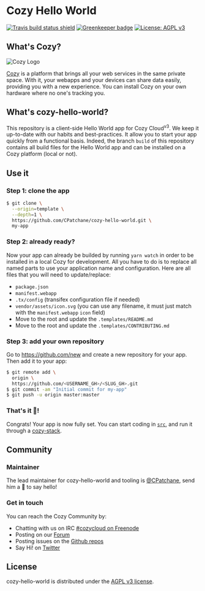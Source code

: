 Cozy Hello World
=============

[![Travis build status shield](https://img.shields.io/travis/CPatchane/cozy-hello-world/master.svg)](https://travis-ci.org/CPatchane/cozy-hello-world)
[![Greenkeeper badge](https://badges.greenkeeper.io/CPatchane/cozy-hello-world.svg)](https://greenkeeper.io/)
[![License: AGPL v3](https://img.shields.io/badge/License-AGPL%20v3-blue.svg)](https://github.com/CPatchane/ccozy-hello-world/blob/master/LICENSE)

What's Cozy?
------------

![Cozy Logo](https://cdn.rawgit.com/cozy/cozy-guidelines/master/templates/cozy_logo_small.svg)

[Cozy] is a platform that brings all your web services in the same private space.  With it, your webapps and your devices can share data easily, providing you with a new experience. You can install Cozy on your own hardware where no one's tracking you.


What's cozy-hello-world?
---------------------

This repository is a client-side Hello World app for Cozy Cloud<sup>v3</sup>. We keep it up-to-date with our habits and best-practices. It allow you to start your app quickly from a functional basis. Indeed, the branch `build` of this repository contains all build files for the Hello World app and can be installed on a Cozy platform (local or not).


Use it
------

### Step 1: clone the app

```sh
$ git clone \
  --origin=template \
  --depth=1 \
  https://github.com/CPatchane/cozy-hello-world.git \
  my-app
```

### Step 2: already ready?

Now your app can already be builded by running `yarn watch` in order to be installed in a local Cozy for development. All you have to do is to replace all named parts to use your application name and configuration. Here are all files that you will need to update/replace:

* `package.json`
* `manifest.webapp`
* `.tx/config` (transifex configuration file if needed)
* `vendor/assets/icon.svg` (you can use any filename, it must just match with the `manifest.webapp` `icon` field)
* Move to the root and update the `.templates/README.md`
* Move to the root and update the `.templates/CONTRIBUTING.md`

### Step 3: add your own repository

Go to https://github.com/new and create a new repository for your app. Then add it to your app:

```sh
$ git remote add \
  origin \
  https://github.com/<USERNAME_GH>/<SLUG_GH>.git
$ git commit -am "Initial commit for my-app"
$ git push -u origin master:master
```

### That's it :rocket:!

Congrats! Your app is now fully set. You can start coding in [`src`](src), and run it through a [cozy-stack](https://cozy.github.io/cozy-stack/).


Community
---------

### Maintainer

The lead maintainer for cozy-hello-world and tooling is [@CPatchane](https://github.com/cpatchane), send him a :beers: to say hello!


### Get in touch

You can reach the Cozy Community by:

- Chatting with us on IRC [#cozycloud on Freenode][freenode]
- Posting on our [Forum][forum]
- Posting issues on the [Github repos][github]
- Say Hi! on [Twitter][twitter]


License
-------

cozy-hello-world is distributed under the [AGPL v3 license][agpl-3.0].


[cozy]: https://cozy.io "Cozy Cloud"
[agpl-3.0]: https://www.gnu.org/licenses/agpl-3.0.html
[freenode]: http://webchat.freenode.net/?randomnick=1&channels=%23cozycloud&uio=d4
[forum]: https://forum.cozy.io/
[github]: https://github.com/cozy/
[twitter]: https://twitter.com/mycozycloud
